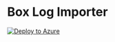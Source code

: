 # Box Log Importer

[![Deploy to Azure](https://aka.ms/deploytoazurebutton)](https://portal.azure.com/#create/Microsoft.Template/uri/https%3A%2F%2Fraw.githubusercontent.com%2Flevi106%2FBoxLogImporter%2Fmain%2Fazuredeploy_BoxLogImporter_AzureFunction.json)
